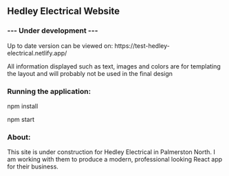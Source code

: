<h2>Hedley Electrical Website</h2>

<h3>--- Under development ---</h3>
<p>Up to date version can be viewed on: https://test-hedley-electrical.netlify.app/</p>
<p>All information displayed such as text, images and colors are for templating the layout and will probably not be used in the final design</p>


<h3>Running the application:</h3>
<p>npm install</p>
<p>npm start</p>

<h3>About:</h3>
<p>This site is under construction for Hedley Electrical in Palmerston North. I am working with them to produce a modern, professional looking React app for their business.</p>
